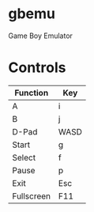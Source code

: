 gbemu
=====

Game Boy Emulator

Controls
========

| Function  | Key |
|-----------|-----|
| A         | i   |
| B         | j   |
| D-Pad      | WASD |
| Start     | g   |
| Select    | f   |
| Pause     | p   |
| Exit      | Esc |
| Fullscreen| F11 |
